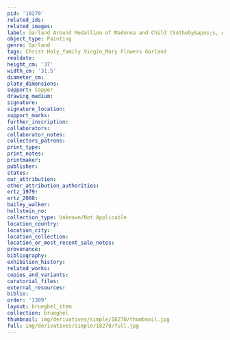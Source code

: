 ```yaml
---
pid: '18270'
related_ids: 
related_images: 
label: Garland Around Medallion of Madonna and Child (Sotheby&apos;s, Amsterdam)
object_type: Painting
genre: Garland
tags: Christ Holy_family Virgin_Mary Flowers Garland
realdate: 
height_cm: '37'
width_cm: '31.5'
diameter_cm: 
plate_dimensions: 
support: Copper
drawing_medium: 
signature: 
signature_location: 
support_marks: 
further_inscription: 
collaborators: 
collaborator_notes: 
collectors_patrons: 
print_type: 
print_notes: 
printmaker: 
publisher: 
states: 
our_attribution: 
other_attribution_authorities: 
ertz_1979: 
ertz_2008: 
bailey_walker: 
hollstein_no: 
collection_type: Unknown/Not Applicable
location_country: 
location_city: 
location_collection: 
location_or_most_recent_sale_notes: 
provenance: 
bibliography: 
exhibition_history: 
related_works: 
copies_and_variants: 
curatorial_files: 
external_resources: 
biblio: 
order: '1309'
layout: brueghel_item
collection: brueghel
thumbnail: img/derivatives/simple/18270/thumbnail.jpg
full: img/derivatives/simple/18270/full.jpg
---
```

